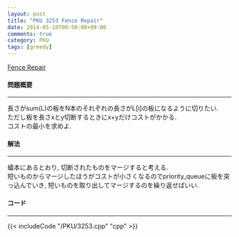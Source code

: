 ```yaml
---
layout: post
title: "PKU 3253 Fence Repair"
date: 2014-05-10T00:50:00+09:00
comments: true
category: PKU
tags: [greedy]
---
```


[Fence Repair](http://poj.org/problem?id=3253)

#### 問題概要

****

長さがsum(L)の板をN本のそれぞれの長さがL[i]の板になるように切りたい.  
ただし板を長さxとy切断するときにx+yだけコストがかかる.  
コストの最小を求めよ.  

#### 解法

****

蟻本にあるとおり, 切断されたものをマージすると考える.  
短いものからマージしたほうがコストが小さくなるのでpriority_queueに板を突っ込んでいき, 短いものを取り出してマージするのを繰り返せばいい.  

#### コード

****

{{< includeCode "/PKU/3253.cpp" "cpp" >}}

